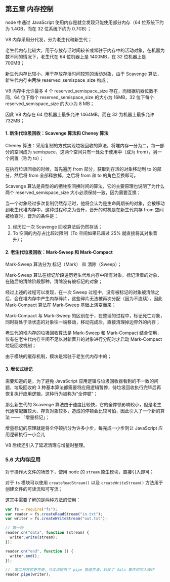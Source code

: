 ## 第五章 内存控制

node 中通过 JavaScript 使用内存是就会发现只能使用部分内存（64 位系统下约为 1.4GB，而在 32 位系统下约为 0.7GB）；

V8 内存采用分代发，分为老生代和新生代；

老生代内存比较大，用于存放存活时间较长或常驻于内存中的活动对象，在机器为数不同的情况下，老生代在 64 位机器上是 1400MB，在 32 位机器上是 700MB；

新生代内存比较小，用于存放存活时间较短的活动对象，由于 Scavenge 算法，新生代内存由两块 reserved_semispace_size 构成；

V8 内存中允许最多 4 个 reserved_semispace_size 存在，而根据机器位数不同，64 位下每个 reserved_semispace_size 的大小为 16MB，32 位下每个 reserved_semispace_size 的大小为 8 MB；

因此 V8 内存在 64 位机器上最多允许 1464MB，而在 32 为机器上最多允许 732MB；

#### 1. 新生代垃圾回收：Scavenge 算法和 Cheney 算法

Cheney 算法：采用复制的方式实现垃圾回收的算法，将堆内存一分为二，每一部分的空间成为 semispace，这两个空间只有一处处于使用中（成为 from），另一个闲置（称为 to）；

在执行垃圾回收的时候，首先遍历 from 部分，获取到存活的对象移动到 to 的部分，然后将 from 全部释放掉，之后将 from 和 to 的角色互换即可。

Scavenge 算法是典型的的牺牲空间换时间的算法，它的主要原理也说明了为什么两个 reserved_semispace_size 大小必须保持一致，因为需要互换；

当一个对象经过多次复制仍然存活时，他将会认为是生命周期长的对象，会被移动到老生代堆内存中，这种过程称之为晋升，晋升的时机是在新生代内存 from 空间被检查时，晋升的条件是：

1. 经历过一次 Scavenge 回收算法后仍然存活；
2. To 空间的内存占比超过限制（To 空间如果已超过 25% 就直接将其对象晋升）；

#### 2. 老生代垃圾回收：Mark-Sweep 和 Mark-Compact

Mark-Sweep 算法分为 标记（Mark） 和 清除（Sweep）；

Mark-Sweep 算法在标记阶段遍历老生代堆内存中所有对象，标记活着的对象，在随后的清除阶段那种，清除没有被标记的对象；

经过上述的过程可以发现，在一次 Sweep 过程中，没有被标记的对象被清除之后，会在堆内存中产生内存碎片，这些碎片无法被再次分配（因为不连续），因此 Mark-Compact 算法在 Mark-Sweep 基础上演变而来；

Mark-Compact 与 Mark-Sweep 的区别在于，在整理的过程中，标记死亡对象，同时将处于活状态的对象往一端移动，移动完成后，直接清理掉边界外的内存；

老生代的堆内存的垃圾回收算法是 Mark-Sweep 和 Mark-Compact 结合使用，仅有在老生代内存空间不足以对新晋升的对象进行分配时才启动 Mark-Compact 垃圾回收机制；

由于模块的缓存机制，模块是常驻于老生代内存中的；

#### 3. 增长式标记

需要知道的是，为了避免 JavaScript 应用逻辑与垃圾回收器看到的不一致的问题，垃圾回收的 3 种基本算法都需要将应用逻辑暂停，待垃圾回收执行完毕后再恢复执行应用逻辑，这种行为被称为“全停顿”；

那么新生代的 Scavenge 算法由于速度比较快，它的全停顿影响较小，但是老生代通常配置较大、存货对象较多，造成的停顿会比较可怕，因此引入了一个新的算法 —— 「增量标记」；

增量标记的原理就是将全停顿拆分为许多小步，每完成一小步则让 JavaScript 应用逻辑执行一小会儿

V8 后续还引入了延迟清理与增量时整理。

### 5.6 大内存应用

对于操作大文件的场景下，使用 node 的 `stream` 原生模块，直接引入即可；

对于 `fs` 模块可以使用 `createReadStream()` 以及 `createWriteStream()` 方法用于创建文件的可读流和可写流；

这其中需要了解的是两种方法的使用：

```javascript
var fs = require("fs");
var reader = fs.createReadStream("in.txt");
var writer = fs.createWriteStream("out.txt");

// 第一种
reader.on("data", function (stream) {
  writer.write(stream);
});

reader.on("end", function () {
  writer.end();
});

//  第二种方式更方便，可读流提供了 pipe 管道方法，封装了 data 事件和写入操作
reader.pipe(writer);
```

## 